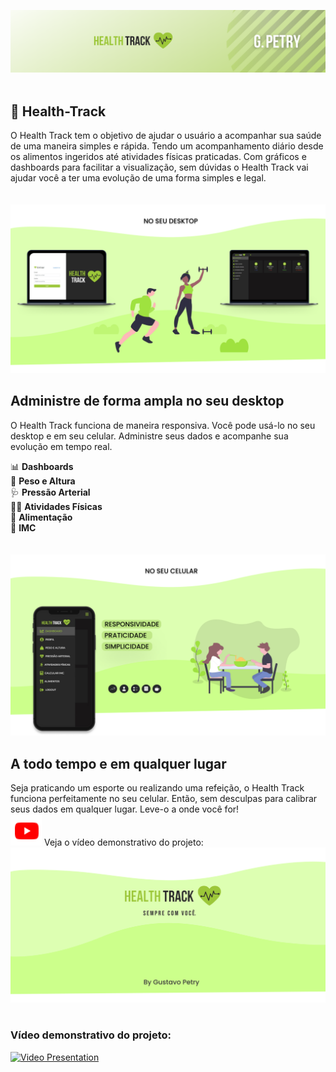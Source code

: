 ![HealthTrack_Cover](https://github.com/GustavoPetry/Health-Track/blob/master/HealthTrack_Cover.png)
<br />
<br />
## 💚 Health-Track
O Health Track tem o objetivo de ajudar o usuário a acompanhar sua saúde de uma maneira simples e rápida. Tendo um acompanhamento diário desde os alimentos ingeridos até atividades físicas praticadas. Com gráficos e dashboards para facilitar a visualização, sem dúvidas o Health Track vai ajudar você a ter uma evolução de uma forma simples e legal.
<br />
<br />
<br />
![Desktop_HealthTrack_Desktop](https://github.com/GustavoPetry/Health-Track/blob/master/Desktop_HealthTrack_Desktop.png)
<br />
## Administre de forma ampla no seu desktop 

O Health Track funciona de maneira responsiva. Você pode usá-lo no seu desktop e em seu celular. Administre seus dados e acompanhe sua evolução em tempo real.

📊 **Dashboards**<br />
📏 **Peso e Altura**<br />
🩺 **Pressão Arterial**<br />
🏃‍♂️ **Atividades Físicas**<br />
🍏 **Alimentação**<br />
🔢 **IMC**<br />
<br />
<br />
![Desktop_HealthTrack_Mobile](https://github.com/GustavoPetry/Health-Track/blob/master/Desktop_HealthTrack_Mobile.png)
<br />

## A todo tempo e em qualquer lugar

Seja praticando um esporte ou realizando uma refeição, o Health Track funciona perfeitamente no seu celular. Então, sem desculpas para calibrar seus dados em qualquer lugar. Leve-o a onde você for!
<br />
![Youtube_Logo](https://github.com/GustavoPetry/Health-Track/blob/master/Youtube_Logo.png) Veja o vídeo demonstrativo do projeto:
<br />
![Desktop_HealthTrack_Ending](https://github.com/GustavoPetry/Health-Track/blob/master/Desktop_HealthTrack_Ending.png)
<br />
<br />
### Vídeo demonstrativo do projeto:
[![Video Presentation](http://img.youtube.com/vi/jM9afHdKPGU/0.jpg)](http://www.youtube.com/watch?v=jM9afHdKPGU "Health Track Vídeo")
